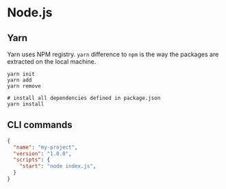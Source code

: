 # Node.js

## Yarn

Yarn uses NPM registry. `yarn` difference to `npm` is the way the packages are extracted on the local machine.

```
yarn init
yarn add
yarn remove
```

```
# install all dependencies defined in package.json
yarn install
```
## CLI commands
```json
{
  "name": "my-project",
  "version": "1.0.0",
  "scripts": {
    "start": "node index.js",
  }
}
```
